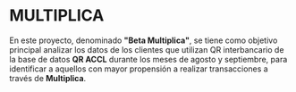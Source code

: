 # MULTIPLICA
En este proyecto, denominado **"Beta Multiplica"**, se tiene como objetivo principal analizar los datos de los clientes que utilizan QR interbancario de la base de datos **QR ACCL** durante los meses de agosto y septiembre, para identificar a aquellos con mayor propensión a realizar transacciones a través de **Multiplica**.
